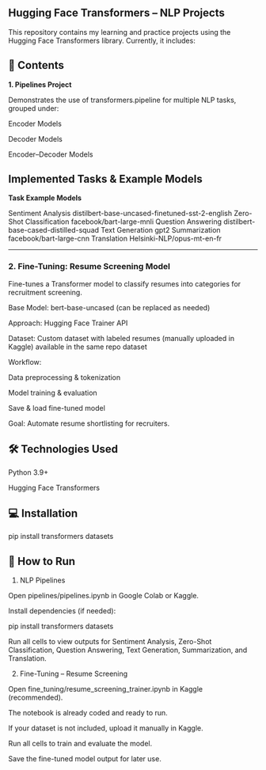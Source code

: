## **Hugging Face Transformers – NLP Projects**

This repository contains my learning and practice projects using the Hugging Face Transformers library.
Currently, it includes:

## **📌 Contents**
**1. Pipelines Project**

Demonstrates the use of transformers.pipeline for multiple NLP tasks, grouped under:

Encoder Models

Decoder Models

Encoder–Decoder Models

## **Implemented Tasks & Example Models**

**Task	Example Models**

Sentiment Analysis	distilbert-base-uncased-finetuned-sst-2-english
Zero-Shot Classification	facebook/bart-large-mnli
Question Answering	distilbert-base-cased-distilled-squad
Text Generation	gpt2
Summarization	facebook/bart-large-cnn
Translation	Helsinki-NLP/opus-mt-en-fr

----

### **2. Fine-Tuning: Resume Screening Model**

Fine-tunes a Transformer model to classify resumes into categories for recruitment screening.

Base Model: bert-base-uncased (can be replaced as needed)

Approach: Hugging Face Trainer API

Dataset: Custom dataset with labeled resumes (manually uploaded in Kaggle) available in the same repo dataset

Workflow:

Data preprocessing & tokenization

Model training & evaluation

Save & load fine-tuned model

Goal: Automate  resume shortlisting for recruiters.


##  **🛠 Technologies Used**

Python 3.9+

Hugging Face Transformers

##  **💻 Installation**
pip install transformers datasets

## **🚀 How to Run**
1. NLP Pipelines

Open pipelines/pipelines.ipynb in Google Colab or Kaggle.

Install dependencies (if needed):

pip install transformers datasets


Run all cells to view outputs for Sentiment Analysis, Zero-Shot Classification, Question Answering, Text Generation, Summarization, and Translation.

2. Fine-Tuning – Resume Screening

Open fine_tuning/resume_screening_trainer.ipynb in Kaggle (recommended).

The notebook is already coded and ready to run.

If your dataset is not included, upload it manually in Kaggle.

Run all cells to train and evaluate the model.

Save the fine-tuned model output for later use.
